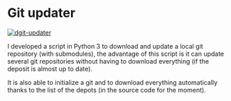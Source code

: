 # Git updater
[![dgit-updater](https://github.com/Bensuperpc/git-updater/actions/workflows/main.yml/badge.svg)](https://github.com/Bensuperpc/git-updater/actions/workflows/main.yml)

I developed a script in Python 3 to download and update a local git repository (with submodules), the advantage of this script is  it can update several git repositories without having to download everything (if the deposit is almost up to date).

It is also able to initialize a git and to download everything automatically thanks to the list of the depots (in the source code for the moment).

